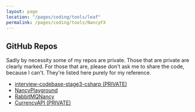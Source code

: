 ```yaml
---
layout: page
location: "/pages/coding/tools/leaf"
permalink: /pages/coding/tools/NancyFX
---
```


## GitHub Repos 

Sadly by necessity some of my repos are private. Those that are private are clearly marked. For those that are, please don't ask me to share the code, because I can't. They're listed here purely for my reference.

- [interview-codebase-stage3-csharp (PRIVATE)](https://github.com/claresudbery/interview-codebase-stage3-csharp)
- [NancyPlayground](https://github.com/claresudbery/NancyPlayground)
- [RabbitMQNancy](https://github.com/claresudbery/RabbitMQNancy)
- [CurrencyAPI (PRIVATE)](https://github.com/claresudbery/CurrencyAPI)

